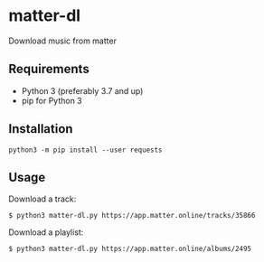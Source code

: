 # matter-dl

Download music from matter

## Requirements

* Python 3 (preferably 3.7 and up)
* pip for Python 3

## Installation
```
python3 -m pip install --user requests
```
## Usage

Download a track:
```
$ python3 matter-dl.py https://app.matter.online/tracks/35866
```

Download a playlist:
```
$ python3 matter-dl.py https://app.matter.online/albums/2495
```

